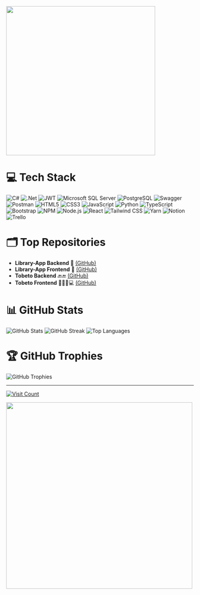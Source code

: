 <img src="https://github.com/Anmol-Baranwal/Cool-GIFs-For-GitHub/assets/74038190/5f6597b4-ff7c-4415-9272-d95759df842f" width="400">
<br>

# 💻 Tech Stack
![C#](https://img.shields.io/badge/c%23-%23239120.svg?style=flat&logo=csharp&logoColor=white)
![.Net](https://img.shields.io/badge/.NET-5C2D91?style=flat&logo=.net&logoColor=white)
![JWT](https://img.shields.io/badge/JWT-black?style=flat&logo=JSON%20web%20tokens)
![Microsoft SQL Server](https://img.shields.io/badge/Microsoft%20SQL%20Server-CC2927?style=flat&logo=microsoft%20sql%20server&logoColor=white)
![PostgreSQL](https://img.shields.io/badge/postgres-%23316192.svg?style=flat&logo=postgresql&logoColor=white)
![Swagger](https://img.shields.io/badge/-Swagger-%23Clojure?style=flat&logo=swagger&logoColor=white)
![Postman](https://img.shields.io/badge/Postman-FF6C37?style=flat&logo=postman&logoColor=white)
![HTML5](https://img.shields.io/badge/html5-%23E34F26.svg?style=flat&logo=html5&logoColor=white)
![CSS3](https://img.shields.io/badge/css3-%231572B6.svg?style=flat&logo=css3&logoColor=white)
![JavaScript](https://img.shields.io/badge/javascript-%23323330.svg?style=flat&logo=javascript&logoColor=%23F7DF1E)
![Python](https://img.shields.io/badge/python-3670A0?style=flat&logo=python&logoColor=ffdd54)
![TypeScript](https://img.shields.io/badge/typescript-%23007ACC.svg?style=flat&logo=typescript&logoColor=white)
![Bootstrap](https://img.shields.io/badge/bootstrap-%238511FA.svg?style=flat&logo=bootstrap&logoColor=white)
![NPM](https://img.shields.io/badge/NPM-%23CB3837.svg?style=flat&logo=npm&logoColor=white)
![Node.js](https://img.shields.io/badge/node.js-6DA55F?style=flat&logo=node.js&logoColor=white)
![React](https://img.shields.io/badge/react-%2320232a.svg?style=flat&logo=react&logoColor=%2361DAFB)
![Tailwind CSS](https://img.shields.io/badge/tailwindcss-%2338B2AC.svg?style=flat&logo=tailwind-css&logoColor=white)
![Yarn](https://img.shields.io/badge/yarn-%232C8EBB.svg?style=flat&logo=yarn&logoColor=white)
![Notion](https://img.shields.io/badge/Notion-%23000000.svg?style=flat&logo=notion&logoColor=white)
![Trello](https://img.shields.io/badge/Trello-%23026AA7.svg?style=flat&logo=Trello&logoColor=white)

# 🗂️ Top Repositories
- **Library-App Backend** 🔗 [(GitHub)](https://github.com/atillagungor/library.app.backend)
- **Library-App Frontend** 🔗 [(GitHub)](https://github.com/atillagungor/library.app)
- **Tobeto Backend** 🔙🔚 [(GitHub)](https://github.com/atillagungor/TobetoPlatformFinalProject_Pair1)
- **Tobeto Frontend** 🧑🏻‍💻💻 [(GitHub)](https://github.com/atillagungor/TobetoPlatformFinalProjectPair1React)

# 📊 GitHub Stats
![GitHub Stats](https://github-readme-stats.vercel.app/api?username=atillagungor&theme=dark&hide_border=true&include_all_commits=true&count_private=false)
![GitHub Streak](https://github-readme-streak-stats.herokuapp.com/?user=atillagungor&theme=dark&hide_border=true)
![Top Languages](https://github-readme-stats.vercel.app/api/top-langs/?username=atillagungor&theme=dark&hide_border=true&layout=compact)

# 🏆 GitHub Trophies
![GitHub Trophies](https://github-profile-trophy.vercel.app/?username=atillagungor&theme=juicyfresh&no-frame=true&no-bg=false&margin-w=4)

---

[![Visit Count](https://visitcount.itsvg.in/api?id=atillagungor&icon=5&color=2)](https://visitcount.itsvg.in)


<img src="https://github.com/Anmol-Baranwal/Cool-GIFs-For-GitHub/assets/74038190/7d484dc9-68a9-4ee6-a767-aea59035c12d" width="500">
<br><br>
